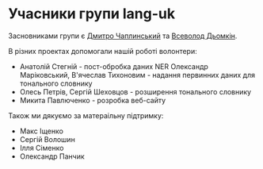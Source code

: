 # Учасники групи lang-uk

Засновниками групи є [Дмитро Чаплинський](https://github.com/dchaplinsky) та [Всеволод Дьомкін](https://github.com/vseloved).

В різних проектах допомогали нашій роботі волонтери:

- Анатолій Стегній - пост-обробка даних NER
Олександр Маріковський, В'ячеслав Тихоновим - надання первинних даних для тонального словнику
- Олесь Петрів, Сергій Шеховцов - розширення тонального словнику
- Микита Павлюченко - розробка веб-сайту

Також ми дякуємо за матераільну підтримку:

- Макс Іщенко
- Сергій Волошин
- Ілля Сіменко
- Олександр Панчик
